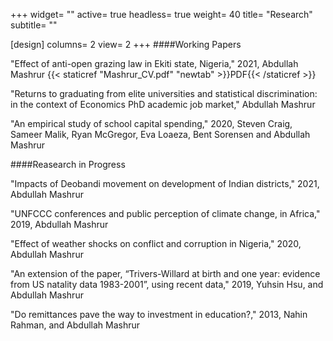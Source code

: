 +++
widget= ""
active= true
headless= true
weight= 40
title= "Research"
subtitle= ""

[design]
  columns= 2
  view= 2
+++
####Working Papers

"Effect of anti-open grazing law in Ekiti state, Nigeria," 2021, Abdullah Mashrur 
{{< staticref "Mashrur_CV.pdf" "newtab" >}}PDF{{< /staticref >}}

"Returns to graduating from elite universities and statistical discrimination: in the context of Economics PhD
academic job market," Abdullah Mashrur

"An empirical study of school capital spending," 2020, Steven Craig, Sameer Malik, Ryan McGregor, Eva
Loaeza, Bent Sorensen and Abdullah Mashrur

####Reasearch in Progress

"Impacts of Deobandi movement on development of Indian districts," 2021, Abdullah Mashrur

"UNFCCC conferences and public perception of climate change, in Africa," 2019, Abdullah Mashrur

"Effect of weather shocks on conflict and corruption in Nigeria," 2020, Abdullah Mashrur

"An extension of the paper, “Trivers-Willard at birth and one year: evidence from US natality data 1983-2001”,
using recent data," 2019, Yuhsin Hsu, and Abdullah Mashrur

"Do remittances pave the way to investment in education?," 2013, Nahin Rahman, and Abdullah Mashrur
